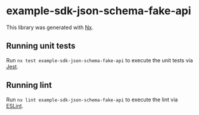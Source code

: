 # example-sdk-json-schema-fake-api

This library was generated with [Nx](https://nx.dev).

## Running unit tests

Run `nx test example-sdk-json-schema-fake-api` to execute the unit tests via [Jest](https://jestjs.io).

## Running lint

Run `nx lint example-sdk-json-schema-fake-api` to execute the lint via [ESLint](https://eslint.org/).
